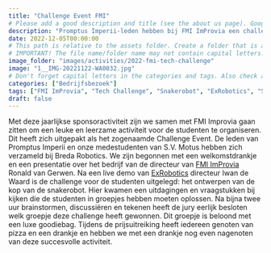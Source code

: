 ```yaml
---
title: "Challenge Event FMI"
# Please add a good description and title (see the about us page). Google uses it to recommend the website
description: "Promptus Imperii-leden hebben bij FMI ImProvia een challenge gedaan waarbij ze een kop van een snakerobot mochten ontwerpen."
date: 2022-12-05T00:00:00
# This path is relative to the assets folder. Create a folder that is assets/images/activities/file-name
# IMPORTANT! The file name/folder name may not contain capital letters!
image_folder: "images/activities/2022-fmi-tech-challenge"
image: "1__IMG-20221122-WA0032.jpg"
# Don't forget capital letters in the categories and tags. Also check all categories and tags by loading the activities page and looking at the list.
categories: ["Bedrijfsbezoek"]
tags: ["FMI ImProvia", "Tech Challenge", "Snakerobot", "ExRobotics", "S.V Motus"]
draft: false
---
```


Met deze jaarlijkse sponsoractiviteit zijn we samen met FMI Improvia gaan zitten om een leuke en leerzame activiteit voor de studenten te organiseren. Dit heeft zich uitgepakt als het zogenaamde Challenge Event. De leden van Promptus Imperii en onze medestudenten van S.V. Motus hebben zich verzameld bij Breda Robotics. We zijn begonnen met een welkomstdrankje en een presentatie over het bedrijf van de directeur van [FMI ImProvia](https://www.fmi-improvia.com/) Ronald van Gerwen. Na een live demo van [ExRobotics](https://exrobotics.global/) directeur Iwan de Waard is de challenge voor de studenten uitgelegd: het ontwerpen van de kop van de snakerobot. Hier kwamen een uitdagingen en vraagstukken bij kijken die de studenten in groepjes hebben moeten oplossen. Na bijna twee uur brainstormen, discussiëren en tekenen heeft de jury eerlijk besloten welk groepje deze challenge heeft gewonnen. Dit groepje is beloond met een luxe goodiebag. Tijdens de prijsuitreiking heeft iedereen genoten van pizza en een drankje en hebben we met een drankje nog even nagenoten van deze succesvolle activiteit.